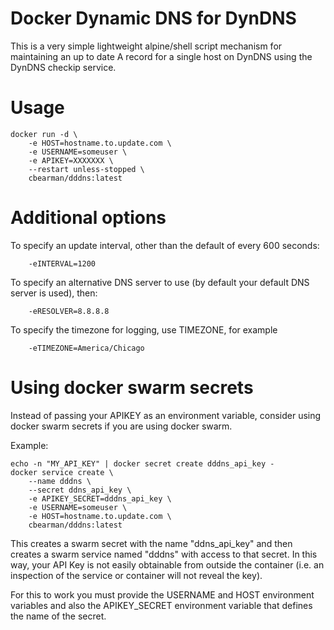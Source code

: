 # Docker Dynamic DNS for DynDNS

This is a very simple lightweight alpine/shell script mechanism for maintaining an up to date A record for a single host on DynDNS using the DynDNS checkip service.

# Usage

```
docker run -d \
	-e HOST=hostname.to.update.com \
	-e USERNAME=someuser \
	-e APIKEY=XXXXXXX \
	--restart unless-stopped \
	cbearman/dddns:latest
```

# Additional options
To specify an update interval, other than the default of every 600 seconds:

```
	-eINTERVAL=1200
```

To specify an alternative DNS server to use (by default your default DNS server is used), then:
```
	-eRESOLVER=8.8.8.8
```

To specify the timezone for logging, use TIMEZONE, for example
```
	-eTIMEZONE=America/Chicago
```

# Using docker swarm secrets
Instead of passing your APIKEY as an environment variable, consider using docker swarm secrets if you are using docker swarm.

Example:

```
echo -n "MY_API_KEY" | docker secret create dddns_api_key -
docker service create \
	--name dddns \
	--secret ddns_api_key \
	-e APIKEY_SECRET=dddns_api_key \
	-e USERNAME=someuser \
	-e HOST=hostname.to.update.com \
	cbearman/dddns:latest
```

This creates a swarm secret with the name "ddns_api_key" and then creates a swarm service named "dddns" with access to that secret.
In this way, your API Key is not easily obtainable from outside the container (i.e. an inspection of the service or container will not reveal the key).

For this to work you must provide the USERNAME and HOST environment variables and also the APIKEY_SECRET environment variable that defines the name of the secret.
